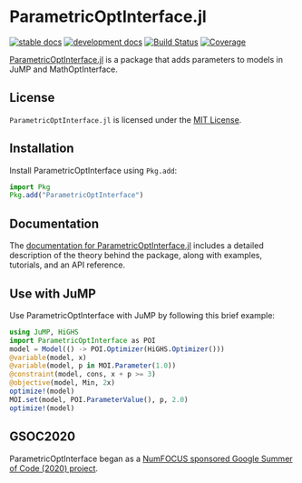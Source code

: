 # ParametricOptInterface.jl

[![stable docs](https://img.shields.io/badge/docs-stable-blue.svg)](https://jump.dev/ParametricOptInterface.jl/stable)
[![development docs](https://img.shields.io/badge/docs-dev-blue.svg)](https://jump.dev/ParametricOptInterface.jl/dev)
[![Build Status](https://github.com/jump-dev/ParametricOptInterface.jl/workflows/CI/badge.svg?branch=master)](https://github.com/jump-dev/ParametricOptInterface.jl/actions?query=workflow%3ACI)
[![Coverage](https://codecov.io/gh/jump-dev/ParametricOptInterface.jl/branch/master/graph/badge.svg)](https://codecov.io/gh/jump-dev/ParametricOptInterface.jl)

[ParametricOptInterface.jl](https://github.com/jump-dev/ParametricOptInterface.jl)
is a package that adds parameters to models in JuMP and MathOptInterface.

## License

`ParametricOptInterface.jl` is licensed under the
[MIT License](https://github.com/jump-dev/ParametricOptInterface.jl/blob/master/LICENSE.md).

## Installation

Install ParametricOptInterface using `Pkg.add`:

```julia
import Pkg
Pkg.add("ParametricOptInterface")
```

## Documentation

The [documentation for ParametricOptInterface.jl](https://jump.dev/ParametricOptInterface.jl/stable/)
includes a detailed description of the theory behind the package, along with
examples, tutorials, and an API reference.

## Use with JuMP

Use ParametricOptInterface with JuMP by following this brief example:

```julia
using JuMP, HiGHS
import ParametricOptInterface as POI
model = Model(() -> POI.Optimizer(HiGHS.Optimizer()))
@variable(model, x)
@variable(model, p in MOI.Parameter(1.0))
@constraint(model, cons, x + p >= 3)
@objective(model, Min, 2x)
optimize!(model)
MOI.set(model, POI.ParameterValue(), p, 2.0)
optimize!(model)
```

## GSOC2020

ParametricOptInterface began as a [NumFOCUS sponsored Google Summer of Code (2020) project](https://summerofcode.withgoogle.com/archive/2020/projects/4959861055422464).
